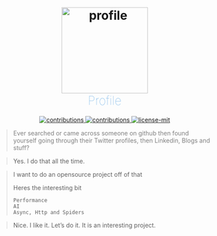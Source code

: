 



<h1 align="center"><img src="https://user-images.githubusercontent.com/32780926/44932275-61e15d00-ad6d-11e8-8364-214d87c44258.png" alt="profile" width="200"/><br><span style=" color: #69ADE6
;font-family: ; font-weight: 100;">Profile</span>
</h1>

<p align="center">
<a href="https://github.com/dhul-husni/profile">
    <img src="https://img.shields.io/badge/status-WIP-yellow.svg" alt="contributions" />
  </a>
  <a href="https://github.com/dhul-husni/profile">
    <img src="https://img.shields.io/badge/contributions-welcome-brightgreen.svg" alt="contributions" />
  </a>
  </a>
  <a href="https://github.com/dhul-husni/profile/blob/master/license.md">
    <img src="https://img.shields.io/badge/License-MIT-yellow.svg" alt="license-mit" />
  </a>
</p>


><span style="color: #808080">Ever searched or came across someone on github then found yourself going through their Twitter profiles, then Linkedin, Blogs and stuff?</span>

>Yes. I do that all the time.

>I want to do an opensource project off of that
>
>Heres the interesting bit
>
>```
>Performance
>AI
>Async, Http and Spiders
>```

>Nice. I like it. Let’s do it. It is an interesting project.



